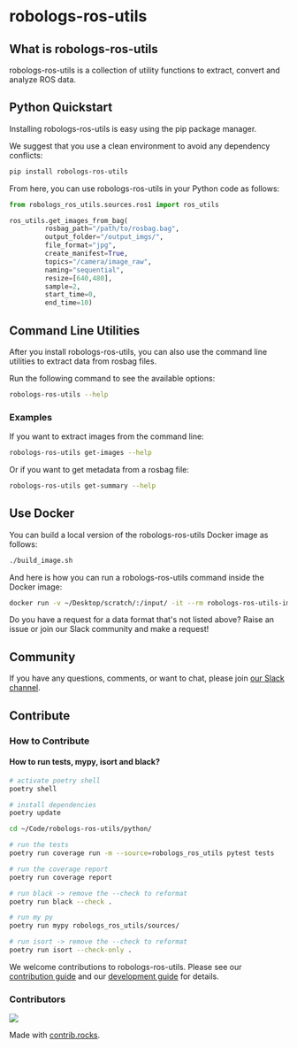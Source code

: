 # robologs-ros-utils

## What is robologs-ros-utils

robologs-ros-utils is a collection of utility functions to extract, convert and analyze ROS data. 

## Python Quickstart<a name="python-quickstart" />

Installing robologs-ros-utils is easy using the pip package manager.

We suggest that you use a clean environment to avoid any dependency conflicts:
```bash
pip install robologs-ros-utils
```

From here, you can use robologs-ros-utils in your Python code as follows:

```python
from robologs_ros_utils.sources.ros1 import ros_utils

ros_utils.get_images_from_bag(
         rosbag_path="/path/to/rosbag.bag",
         output_folder="/output_imgs/",
         file_format="jpg",
         create_manifest=True,
         topics="/camera/image_raw",
         naming="sequential",
         resize=[640,480],
         sample=2,
         start_time=0,
         end_time=10)
```
## Command Line Utilities
After you install robologs-ros-utils, you can also use the command line utilities to extract data from rosbag files.

Run the following command to see the available options:
```bash 
robologs-ros-utils --help
```

### Examples

If you want to extract images from the command line:
```bash
robologs-ros-utils get-images --help
```

Or if you want to get metadata from a rosbag file:
```bash
robologs-ros-utils get-summary --help
```

## Use Docker 
You can build a local version of the robologs-ros-utils Docker image as follows:
```bash
./build_image.sh
```

And here is how you can run a robologs-ros-utils command inside the Docker image:
```bash
docker run -v ~/Desktop/scratch/:/input/ -it --rm robologs-ros-utils-image robologs-ros-utils get-videos -i /input/example_bag_small.bag -o /input/ --naming rosbag_timestamp --format jpg --save-images
```

Do you have a request for a data format that's not listed above? Raise an issue or join our Slack community and make a request!

## Community

If you have any questions, comments, or want to chat, please join [our Slack channel](#).

## Contribute 
### How to Contribute

#### How to run tests, mypy, isort and black?

```bash
# activate poetry shell
poetry shell

# install dependencies
poetry update

cd ~/Code/robologs-ros-utils/python/

# run the tests
poetry run coverage run -m --source=robologs_ros_utils pytest tests

# run the coverage report
poetry run coverage report

# run black -> remove the --check to reformat
poetry run black --check .

# run my py
poetry run mypy robologs_ros_utils/sources/

# run isort -> remove the --check to reformat
poetry run isort --check-only .
```

We welcome contributions to robologs-ros-utils. Please see our [contribution guide](#) and our [development guide](#) for details.

### Contributors

<a href="https://github.com/roboto-ai/robologs-ros-utils/graphs/contributors">
  <img src="https://contrib.rocks/image?repo=roboto-ai/robologs-ros-utils" />
</a>

Made with [contrib.rocks](https://contrib.rocks).
